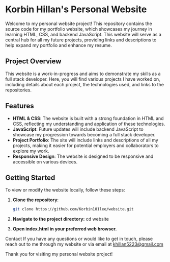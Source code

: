 # Korbin Hillan's Personal Website

Welcome to my personal website project! This repository contains the source code for my portfolio website, which showcases my journey in learning HTML, CSS, and backend JavaScript. This website will serve as a central hub for all my future projects, providing links and descriptions to help expand my portfolio and enhance my resume.

## Project Overview

This website is a work-in-progress and aims to demonstrate my skills as a full stack developer. Here, you will find various projects I have worked on, including details about each project, the technologies used, and links to the repositories.

## Features

- **HTML & CSS**: The website is built with a strong foundation in HTML and CSS, reflecting my understanding and application of these technologies.
- **JavaScript**: Future updates will include backend JavaScript to showcase my progression towards becoming a full stack developer.
- **Project Portfolio**: The site will include links and descriptions of all my projects, making it easier for potential employers and collaborators to explore my work.
- **Responsive Design**: The website is designed to be responsive and accessible on various devices.

## Getting Started

To view or modify the website locally, follow these steps:

1. **Clone the repository**:
   ```bash
   git clone https://github.com/Korbin101lee/website.git


2. **Navigate to the project directory:**
cd website

3. **Open index.html in your preferred web browser.**


Contact
If you have any questions or would like to get in touch, please reach out to me through my website or via email at [khillan5223@gmail.com](mailto:khillan5223@gmail.com)

Thank you for visiting my personal website project!
